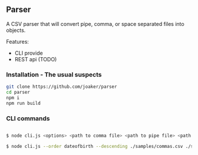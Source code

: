 
## Parser

A CSV parser that will convert pipe, comma, or space separated files into objects.

Features:
- CLI provide
- REST api (TODO)

### Installation - The usual suspects
```sh
git clone https://github.com/joaker/parser
cd parser
npm i
npm run build
```

### CLI commands
```sh

$ node cli.js <options> <path to comma file> <path to pipe file> <path to space file>

$ node cli.js --order dateofbirth --descending ./samples/commas.csv ./samples/pipes.csv ./samples/spaces.csv

